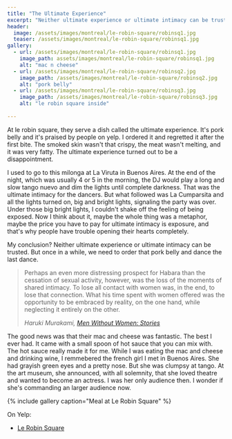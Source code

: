 ```yaml
---
title: "The Ultimate Experience"
excerpt: "Neither ultimate experience or ultimate intimacy can be trusted. But once in a while, we need to order that pork belly and dance the last dance."
header:
  image: /assets/images/montreal/le-robin-square/robinsq1.jpg
  teaser: /assets/images/montreal/le-robin-square/robinsq1.jpg
gallery:
  - url: /assets/images/montreal/le-robin-square/robinsq1.jpg
    image_path: assets/images/montreal/le-robin-square/robinsq1.jpg
    alt: "mac n cheese"
  - url: /assets/images/montreal/le-robin-square/robinsq2.jpg
    image_path: /assets/images/montreal/le-robin-square/robinsq2.jpg
    alt: "pork belly"
  - url: /assets/images/montreal/le-robin-square/robinsq3.jpg
    image_path: /assets/images/montreal/le-robin-square/robinsq3.jpg
    alt: "le robin square inside"
  
---
```


At le robin square, they serve a dish called the ultimate experience. It's pork belly and it's praised by people on yelp. I ordered it and regretted it after the first bite. The smoked skin wasn't that crispy, the meat wasn't melting, and it was very fatty. The ultimate experience turned out to be a disappointment. 

I used to go to this milonga at La Viruta in Buenos Aires. At the end of the night, which was usually 4 or 5 in the morning, the DJ would play a long and slow tango nuevo and dim the lights until complete darkness. That was the ultimate intimacy for the dancers. But what followed was La Cumparsita and all the lights turned on, big and bright lights, signaling the party was over. Under those big bright lights, I couldn't shake off the feeling of being exposed. Now I think about it, maybe the whole thing was a metaphor, maybe the price you have to pay for ultimate intimacy is exposure, and that's why people have trouble opening their hearts completely. 

My conclusion? Neither ultimate experience or ultimate intimacy can be trusted. But once in a while, we need to order that pork belly and dance the last dance. 

> Perhaps an even more distressing prospect for Habara than the cessation of sexual activity, however, was the loss of the moments of shared intimacy. To lose all contact with women was, in the end, to lose that connection. What his time spent with women offered was the opportunity to be embraced by reality, on the one hand, while neglecting it entirely on the other.
>
> <cite>Haruki Murakami, [Men Without Women: Stories](http://amzn.to/2syNfDi)</cite>

The good news was that their mac and cheese was fantastic. The best I ever had. It came with a small spoon of hot sauce that you can mix with. The hot sauce really made it for me. While I was eating the mac and cheese and drinking wine, I remmebered the french girl I met in Buenos Aires. She had grayish green eyes and a pretty nose. But she was clumpsy at tango. At the art museum, she announced, with all solemnity, that she loved theatre and wanted to become an actress. I was her only audience then. I wonder if she's commanding an larger audience now.
 
{% include gallery caption="Meal at Le Robin Square" %}



On Yelp:

* [Le Robin Square](https://www.yelp.com/biz/le-robin-square-montréal-2)
